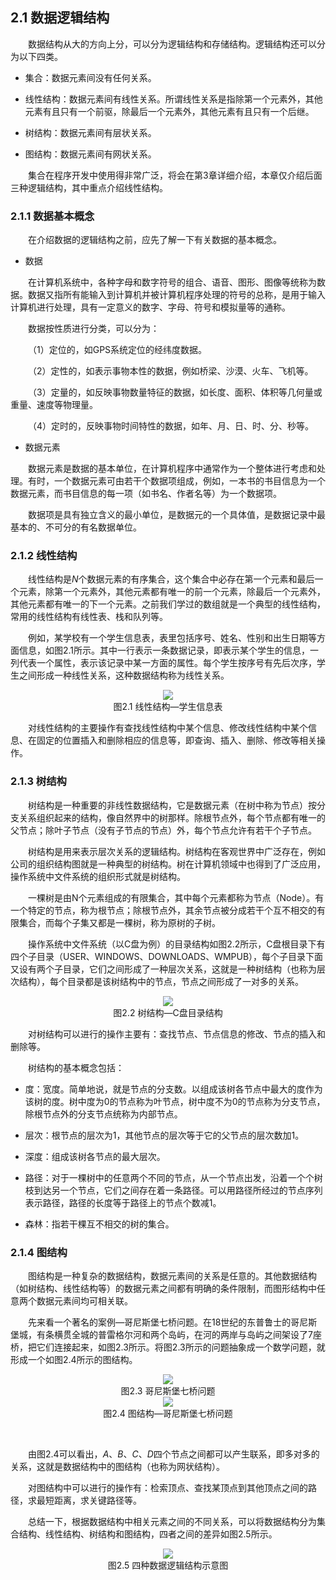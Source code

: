 ## 2.1  数据逻辑结构
 

&emsp;&emsp;数据结构从大的方向上分，可以分为逻辑结构和存储结构。逻辑结构还可以分为以下四类。

- 集合：数据元素间没有任何关系。

- 线性结构：数据元素间有线性关系。所谓线性关系是指除第一个元素外，其他元素有且只有一个前驱，除最后一个元素外，其他元素有且只有一个后继。

- 树结构：数据元素间有层状关系。

- 图结构：数据元素间有网状关系。

&emsp;&emsp;集合在程序开发中使用得非常广泛，将会在第3章详细介绍，本章仅介绍后面三种逻辑结构，其中重点介绍线性结构。

### 2.1.1  数据基本概念  

&emsp;&emsp;在介绍数据的逻辑结构之前，应先了解一下有关数据的基本概念。

- 数据

&emsp;&emsp;在计算机系统中，各种字母和数字符号的组合、语音、图形、图像等统称为数据。数据又指所有能输入到计算机并被计算机程序处理的符号的总称，是用于输入计算机进行处理，具有一定意义的数字、字母、符号和模拟量等的通称。  

&emsp;&emsp;数据按性质进行分类，可以分为：  


&emsp;&emsp;（1）定位的，如GPS系统定位的经纬度数据。  


&emsp;&emsp;（2）定性的，如表示事物本性的数据，例如桥梁、沙漠、火车、飞机等。  


&emsp;&emsp;（3）定量的，如反映事物数量特征的数据，如长度、面积、体积等几何量或重量、速度等物理量。  


&emsp;&emsp;（4）定时的，反映事物时间特性的数据，如年、月、日、时、分、秒等。  


- 数据元素  


&emsp;&emsp;数据元素是数据的基本单位，在计算机程序中通常作为一个整体进行考虑和处理。有时，一个数据元素可由若干个数据项组成，例如，一本书的书目信息为一个数据元素，而书目信息的每一项（如书名、作者名等）为一个数据项。  


&emsp;&emsp;数据项是具有独立含义的最小单位，是数据元的一个具体值，是数据记录中最基本的、不可分的有名数据单位。  

### 2.1.2  线性结构  

&emsp;&emsp;线性结构是*N*个数据元素的有序集合，这个集合中必存在第一个元素和最后一个元素，除第一个元素外，其他元素都有唯一的前一个元素，除最后一个元素外，其他元素都有唯一的下一个元素。之前我们学过的数组就是一个典型的线性结构，常用的线性结构有线性表、栈和队列等。

&emsp;&emsp;例如，某学校有一个学生信息表，表里包括序号、姓名、性别和出生日期等方面信息，如图2.1所示。其中一行表示一条数据记录，即表示某个学生的信息，一列代表一个属性，表示该记录中某一方面的属性。每个学生按序号有先后次序，学生之间形成一种线性关系，这种数据结构称为线性关系。



<center><img src="https://labfile.oss.aliyuncs.com/library/textbook-java2/img/d2z/tu2.1.png" /></center>  
<center>图2.1  线性结构—学生信息表</center>  



&emsp;&emsp;对线性结构的主要操作有查找线性结构中某个信息、修改线性结构中某个信息、在固定的位置插入和删除相应的信息等，即查询、插入、删除、修改等相关操作。

### 2.1.3  树结构  

&emsp;&emsp;树结构是一种重要的非线性数据结构，它是数据元素（在树中称为节点）按分支关系组织起来的结构，像自然界中的树那样。除根节点外，每个节点都有唯一的父节点；除叶子节点（没有子节点的节点）外，每个节点允许有若干个子节点。

&emsp;&emsp;树结构是用来表示层次关系的逻辑结构。树结构在客观世界中广泛存在，例如公司的组织结构图就是一种典型的树结构。树在计算机领域中也得到了广泛应用，操作系统中文件系统的组织形式就是树结构。

&emsp;&emsp;一棵树是由N个元素组成的有限集合，其中每个元素都称为节点（Node）。有一个特定的节点，称为根节点；除根节点外，其余节点被分成若干个互不相交的有限集合，而每个子集又都是一棵树，称为原树的子树。

&emsp;&emsp;操作系统中文件系统（以C盘为例）的目录结构如图2.2所示，C盘根目录下有四个子目录（USER、WINDOWS、DOWNLOADS、WMPUB），每个子目录下面又设有两个子目录，它们之间形成了一种层次关系，这就是一种树结构（也称为层次结构），每个目录都是该树结构中的节点，节点之间形成了一对多的关系。




<center><img src="https://labfile.oss.aliyuncs.com/library/textbook-java2/img/d2z/tu2.2.png" /></center>  
<center>图2.2  树结构—C盘目录结构</center>  



&emsp;&emsp;对树结构可以进行的操作主要有：查找节点、节点信息的修改、节点的插入和删除等。

&emsp;&emsp;树结构的基本概念包括：

- 度：宽度。简单地说，就是节点的分支数。以组成该树各节点中最大的度作为该树的度。树中度为0的节点称为叶节点，树中度不为0的节点称为分支节点，除根节点外的分支节点统称为内部节点。

- 层次：根节点的层次为1，其他节点的层次等于它的父节点的层次数加1。

- 深度：组成该树各节点的最大层次。

- 路径：对于一棵树中的任意两个不同的节点，从一个节点出发，沿着一个个树枝到达另一个节点，它们之间存在着一条路径。可以用路径所经过的节点序列表示路径，路径的长度等于路径上的节点个数减1。

- 森林：指若干棵互不相交的树的集合。

### 2.1.4  图结构  

&emsp;&emsp;图结构是一种复杂的数据结构，数据元素间的关系是任意的。其他数据结构（如树结构、线性结构等）的数据元素之间都有明确的条件限制，而图形结构中任意两个数据元素间均可相关联。

&emsp;&emsp;先来看一个著名的案例—哥尼斯堡七桥问题。在18世纪的东普鲁士的哥尼斯堡城，有条横贯全城的普雷格尔河和两个岛屿，在河的两岸与岛屿之间架设了7座桥，把它们连接起来，如图2.3所示。将图2.3所示的问题抽象成一个数学问题，就形成一个如图2.4所示的图结构。



<center><img src="https://labfile.oss.aliyuncs.com/library/textbook-java2/img/d2z/tu2.3.png" /></center>  
<center>图2.3  哥尼斯堡七桥问题</center>  


<center><img src="https://labfile.oss.aliyuncs.com/library/textbook-java2/img/d2z/tu2.4.png" /></center>  
<center>图2.4  图结构—哥尼斯堡七桥问题</center>  



​                                

&emsp;&emsp;由图2.4可以看出，*A*、*B*、*C*、*D*四个节点之间都可以产生联系，即多对多的关系，这就是数据结构中的图结构（也称为网状结构）。

&emsp;&emsp;对图结构中可以进行的操作有：检索顶点、查找某顶点到其他顶点之间的路径，求最短距离，求关键路径等。

&emsp;&emsp;总结一下，根据数据结构中相关元素之间的不同关系，可以将数据结构分为集合结构、线性结构、树结构和图结构，四者之间的差异如图2.5所示。



<center><img src="https://labfile.oss.aliyuncs.com/library/textbook-java2/img/d2z/tu2.5.png" /></center>  
<center>图2.5  四种数据逻辑结构示意图</center>  





